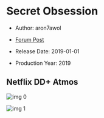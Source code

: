 # Secret Obsession

* Author: aron7awol

* [Forum Post](https://www.avsforum.com/threads/bass-eq-for-filtered-movies.2995212/post-58322674)

* Release Date: 2019-01-01
* Production Year: 2019

## Netflix DD+ Atmos

![img 0](https://i.imgur.com/ZEcjmFm.jpg)

![img 1](https://i.imgur.com/G0lDNvg.jpg)

